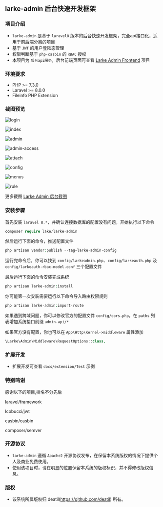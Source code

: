 ## larke-admin 后台快速开发框架


### 项目介绍

*  `larke-admin` 是基于 `laravel8` 版本的后台快速开发框架，完全api接口化，适用于前后端分离的项目
*  基于 `JWT` 的用户登陆态管理
*  权限判断基于 `php-casbin` 的 `RBAC` 授权
*  本项目为 `后台api服务`，后台前端页面可查看 [Larke Admin Frontend](https://github.com/deatil/larke-admin-frontend) 项目


### 环境要求

 - PHP >= 7.3.0
 - Laravel >= 8.0.0
 - Fileinfo PHP Extension


### 截图预览

![login](https://user-images.githubusercontent.com/24578855/101988572-71360b80-3cd5-11eb-9109-1e959f99663b.png)

![index](https://user-images.githubusercontent.com/24578855/101989891-51571580-3cde-11eb-8a6a-ec602d1eaf1c.png)

![admin](https://user-images.githubusercontent.com/24578855/101988564-6bd8c100-3cd5-11eb-8524-21151ba3b404.png)

![admin-access](https://user-images.githubusercontent.com/24578855/101989890-4e5c2500-3cde-11eb-8db3-3b79674f102e.jpg)

![attach](https://user-images.githubusercontent.com/24578855/101988566-6da28480-3cd5-11eb-9532-69d88b2f598d.png)

![config](https://user-images.githubusercontent.com/24578855/101988567-6e3b1b00-3cd5-11eb-8799-66e8ebec6020.png)

![menus](https://user-images.githubusercontent.com/24578855/101988573-71cea200-3cd5-11eb-8e8b-e80ab319b216.png)

![rule](https://user-images.githubusercontent.com/24578855/101988577-72ffcf00-3cd5-11eb-956c-37d3453689b1.png)

更多截图 
[Larke Admin 后台截图](https://github.com/deatil/larke-admin/issues/1)


### 安装步骤

首先安装 `laravel 8.*`，并确认连接数据库的配置没有问题，开始执行以下命令

```php
composer require lake/larke-admin
```

然后运行下面的命令，推送配置文件

```php
php artisan vendor:publish --tag=larke-admin-config
```

运行完命令后，你可以找到 `config/larkeadmin.php`、`config/larkeauth.php` 及 `config/larkeauth-rbac-model.conf` 三个配置文件

最后运行下面的命令安装完成系统

```php
php artisan larke-admin:install
```

你可能第一次安装需要运行以下命令导入路由权限规则

```php
php artisan larke-admin:import-route
```

如果遇到跨域问题，你可以修改官方的配置文件 `config/cors.php`，在 `paths` 列表增加系统接口前缀 `admin-api/*`

如果官方没有配置，你也可以在 `App\Http\Kernel->middleware` 属性添加

```php
\Larke\Admin\Middleware\RequestOptions::class,
```


### 扩展开发

*  扩展开发可查看 `docs/extension/Test` 示例


### 特别鸣谢

感谢以下的项目,排名不分先后

laravel/framework

lcobucci/jwt

casbin/casbin

composer/semver


### 开源协议

*  `larke-admin` 遵循 `Apache2` 开源协议发布，在保留本系统版权的情况下提供个人及商业免费使用。 
*  使用该项目时，请在明显的位置保留本系统的版权标识，并不得修改版权信息。


### 版权

*  该系统所属版权归 deatil(https://github.com/deatil) 所有。
